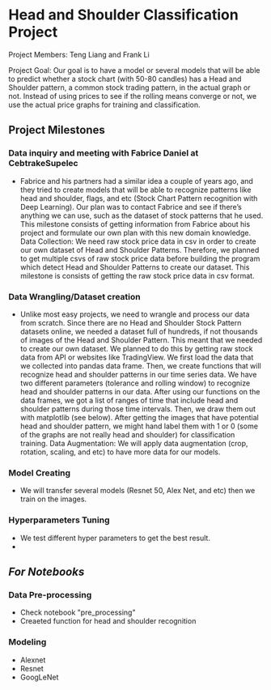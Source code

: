 # Head and Shoulder Classification Project

Project Members: 
	Teng Liang and Frank Li	

Project Goal:
	Our goal is to have a model or several models that will be able to predict whether a stock chart (with 50-80 candles) has a Head and Shoulder pattern, a common stock trading pattern, in the actual graph or not. Instead of using prices to see if the rolling means converge or not, we use the actual price graphs for training and classification. 

## Project Milestones
### Data inquiry and meeting with Fabrice Daniel at CebtrakeSupelec
- Fabrice and his partners had a similar idea a couple of years ago, and they tried to create models that will be able to recognize patterns like head and shoulder, flags, and etc (Stock Chart Pattern recognition with Deep Learning). Our plan was to contact Fabrice and see if there’s anything we can use, such as the dataset of stock patterns that he used. This milestone consists of getting information from Fabrice about his project and formulate our own plan with this new domain knowledge.
Data Collection: We need raw stock price data in csv in order to create our own dataset of Head and Shoulder Patterns. Therefore, we planned to get multiple csvs of raw stock price data before building the program which detect Head and Shoulder Patterns to create our dataset. This milestone is consists of getting the raw stock price data in csv format.

### Data Wrangling/Dataset creation 
- Unlike most easy projects, we need to wrangle and process our data from scratch. Since there are no Head and Shoulder Stock Pattern datasets online, we needed a dataset full of hundreds, if not thousands of images of the Head and Shoulder Pattern. This meant that we needed to create our own dataset. We planned to do this by getting raw stock data from API or websites like TradingView. We first load the data that we collected into pandas data frame. Then, we create functions that will recognize head and shoulder patterns in our time series data. We have two different parameters (tolerance and rolling window) to recognize head and shoulder patterns in our data. After using our functions on the data frames, we got a list of ranges of time that include head and shoulder patterns during those time intervals. Then, we draw them out with matplotlib (see below). After getting the images that have potential head and shoulder pattern, we might hand label them with 1 or 0 (some of the graphs are not really head and shoulder) for classification training.
Data Augmentation: We will apply data augmentation (crop, rotation, scaling, and etc) to have more data for our models.

### Model Creating
- We will transfer several models (Resnet 50, Alex Net, and etc) then we train on the images.

### Hyperparameters Tuning
- We test different hyper parameters to get the best result.
- 
## *For Notebooks*
### Data Pre-processing
- Check notebook "pre_processing"
- Creaeted function for head and shoulder recognition

### Modeling
- Alexnet
- Resnet
- GoogLeNet
